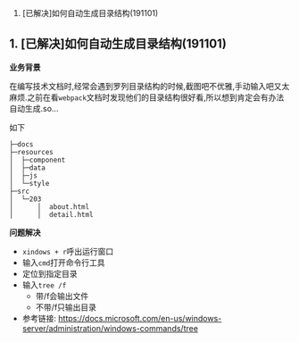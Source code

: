 1. [已解决]如何自动生成目录结构(191101)

## 1. [已解决]如何自动生成目录结构(191101)
**业务背景**

在编写技术文档时,经常会遇到罗列目录结构的时候,截图吧不优雅,手动输入吧又太麻烦.之前在看`webpack`文档时发现他们的目录结构很好看,所以想到肯定会有办法自动生成.so...

如下
```
├─docs
├─resources
│  ├─component
│  ├─data
│  ├─js
│  └─style
├─src
│  └─203
│      │  about.html
│      │  detail.html
```
**问题解决**
- `xindows + r`呼出运行窗口
- 输入`cmd`打开命令行工具
- 定位到指定目录
- 输入`tree /f`
  - 带/f会输出文件
  - 不带/f只输出目录
- 参考链接: https://docs.microsoft.com/en-us/windows-server/administration/windows-commands/tree
